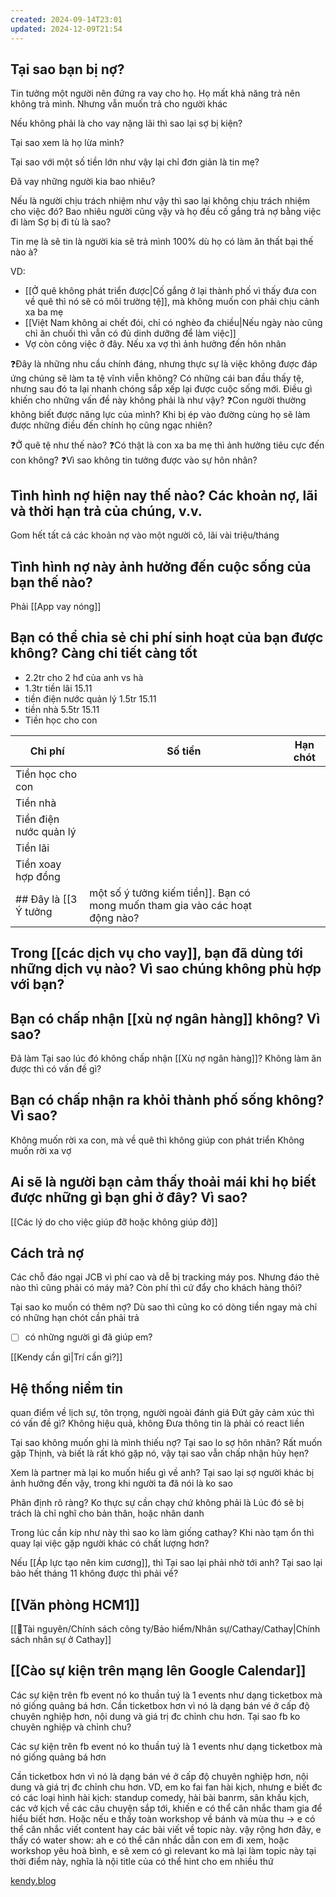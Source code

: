 ```yaml
---
created: 2024-09-14T23:01
updated: 2024-12-09T21:54
---
```

## Tại sao bạn bị nợ? 
Tin tưởng một người nên đứng ra vay cho họ. Họ mất khả năng trả nên không trả mình. Nhưng vẫn muốn trả cho người khác

Nếu không phải là cho vay nặng lãi thì sao lại sợ bị kiện? 

Tại sao xem là họ lừa mình?

Tại sao với một số tiền lớn như vậy lại chỉ đơn giản là tin mẹ?

Đã vay những người kia bao nhiêu? 

Nếu là người chịu trách nhiệm như vậy thì sao lại không chịu trách nhiệm cho việc đó?
Bao nhiêu người cũng vậy và họ đều cố gắng trả nợ bằng việc đi làm 
Sợ bị đi tù là sao?

Tin mẹ là sẽ tin là người kia sẽ trả mình 100% dù họ có làm ăn thất bại thế nào à?

VD:
- [[Ở quê không phát triển được|Cố gắng ở lại thành phố vì thấy đưa con về quê thì nó sẽ có môi trường tệ]], mà không muốn con phải chịu cảnh xa ba mẹ
- [[Việt Nam không ai chết đói, chỉ có nghèo đa chiều|Nếu ngày nào cũng chỉ ăn chuối thì vẫn có đủ dinh dưỡng để làm việc]]
- Vợ còn công việc ở đây. Nếu xa vợ thì ảnh hưởng đến hôn nhân

❓Đây là những nhu cầu chính đáng, nhưng thực sự là việc không được đáp ứng chúng sẽ làm ta tệ vĩnh viễn không? Có những cái ban đầu thấy tệ, nhưng sau đó ta lại nhanh chóng sắp xếp lại được cuộc sống mới. Điều gì khiến cho những vấn đề này không phải là như vậy?
❓Con người thường không biết được năng lực của mình? Khi bị ép vào đường cùng họ sẽ làm được những điều đến chính họ cũng ngạc nhiên?

❓Ở quê tệ như thế nào?
❓Có thật là con xa ba mẹ thì ảnh hưởng tiêu cực đến con không? 
❓Vì sao không tin tưởng được vào sự hôn nhân? 
## Tình hình nợ hiện nay thế nào? Các khoản nợ, lãi và thời hạn trả của chúng, v.v.
Gom hết tất cả các khoản nợ vào một người cô, lãi vài triệu/tháng
## Tình hình nợ này ảnh hưởng đến cuộc sống của bạn thế nào?
Phải [[App vay nóng]]
## Bạn có thể chia sẻ chi phí sinh hoạt của bạn được không? Càng chi tiết càng tốt
- 2.2tr cho 2 hđ của anh vs hà
- 1.3tr tiền lãi 15.11
- tiền điện nước quản lý 1.5tr 15.11
- tiền nhà 5.5tr 15.11
- Tiền học cho con

| Chi phí                | Số tiền | Hạn chót |
| ---------------------- | ------- | -------- |
| Tiền học cho con       |         |          |
| Tiền nhà               |         |          |
| Tiền điện nước quản lý |         |          |
| Tiền lãi               |         |          |
| Tiền xoay hợp đồng     |         |          |
## Đây là [[3 Ý tưởng|một số ý tưởng kiếm tiền]]. Bạn có mong muốn tham gia vào các hoạt động nào?
## Trong [[các dịch vụ cho vay]], bạn đã dùng tới những dịch vụ nào? Vì sao chúng không phù hợp với bạn?
## Bạn có chấp nhận [[xù nợ ngân hàng]] không? Vì sao?
Đã làm
Tại sao lúc đó không chấp nhận [[Xù nợ ngân hàng]]? Không làm ăn được thì có vấn đề gì? 
## Bạn có chấp nhận ra khỏi thành phố sống không? Vì sao?
Không muốn rời xa con, mà về quê thì không giúp con phát triển
Không muốn rời xa vợ 
## Ai sẽ là người bạn cảm thấy thoải mái khi họ biết được những gì bạn ghi ở đây? Vì sao?
[[Các lý do cho việc giúp đỡ hoặc không giúp đỡ]]


## Cách trả nợ
Các chỗ đáo ngại JCB vì phí cao và dễ bị tracking máy pos. Nhưng đáo thẻ nào thì cũng phải có máy mà? Còn phí thì cứ đẩy cho khách hàng thôi? 

Tại sao ko muốn có thêm nợ? Dù sao thì cũng ko có dòng tiền ngay mà chỉ có những hạn chót cần phải trả

- [ ] có những người gì đã giúp em? 
  
[[Kendy cần gì|Trí cần gì?]]

## Hệ thống niềm tin
quan điểm về lịch sự, tôn trọng, người ngoài đánh giá
Đứt gãy cảm xúc thì có vấn đề gì? Không hiệu quả, không
Đưa thông tin là phải có react liền

Tại sao không muốn ghi là mình thiếu nợ? 
Tại sao lo sợ hôn nhân? 
Rất muốn gặp Thịnh, và biết là rất khó gặp nó, vậy tại sao vẫn chấp nhận hủy hẹn? 

Xem là partner mà lại ko muốn hiểu gì về anh? 
Tại sao lại sợ người khác bị ảnh hưởng đến vậy, trong khi người ta đã nói là ko sao

Phân định rõ ràng? Ko thực sự cần chạy chứ không phải là 
Lúc đó sẽ bị trách là chỉ nghĩ cho bản thân, hoặc nhân danh

Trong lúc cần kíp như này thì sao ko làm giống cathay? Khi nào tạm ổn thì quay lại việc gặp người khác có chất lượng hơn? 

Nếu [[Áp lực tạo nên kim cương]], thì Tại sao lại phải nhờ tới anh? 
Tại sao lại bảo hết tháng 11 không được thì phải về? 

## [[Văn phòng HCM1]]
[[📜Tài nguyên/Chính sách công ty/Bảo hiểm/Nhân sự/Cathay/Cathay|Chính sách nhân sự ở Cathay]]
## [[Cào sự kiện trên mạng lên Google Calendar]]
Các sự kiện trên fb event nó ko thuần tuý là 1 events như dạng ticketbox mà nó giống quảng bá hơn. Cần ticketbox hơn vì nó là dạng bán vé ở cấp độ chuyên nghiệp hơn, nội dung và giá trị đc chỉnh chu hơn. Tại sao fb ko chuyên nghiệp và chỉnh chu?



Các sự kiện trên fb event nó ko thuần tuý là 1 events như dạng ticketbox mà nó giống quảng bá hơn

Cần ticketbox hơn vì nó là dạng bán vé ở cấp độ chuyên nghiệp hơn, nội dung và giá trị đc chỉnh chu hơn. VD, em ko fai fan hài kịch, nhưng e biết đc có các loại hình hài kịch: standup comedy, hài bài banrm, sân khấu kịch, các vở kịch về các câu chuyện sắp tới, khiến e có thể cân nhắc tham gia để hiểu biết hơn. Hoặc nếu e thấy toàn workshop về bánh và mùa thu → e có thể cân nhắc viết content hay các bài viết về topic này. vậy rộng hơn đây, e thấy có water show: ah e có thể cân nhắc dẫn con em đi xem, hoặc workshop yêu hoà bình, e sẽ xem có gì relevant ko mà lại làm topic này tại thời điểm này, nghĩa là nội title của có thể hint cho em nhiều thứ

[kendy.blog](https://dohangminhtri.com/)
